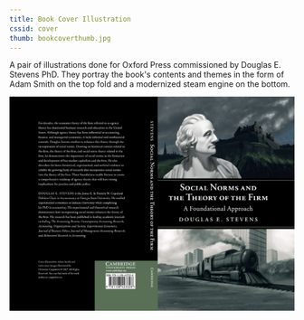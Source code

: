 ```yaml
---
title: Book Cover Illustration
cssid: cover
thumb: bookcoverthumb.jpg
---
```

A pair of illustrations done for Oxford Press commissioned by Douglas E. Stevens PhD. They portray the book's contents and themes in the form of Adam Smith on the top fold and a modernized steam engine on the bottom.

![Book Cover](/assets/img/bookcover.jpg)


